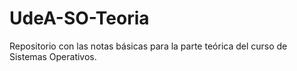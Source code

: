 # UdeA-SO-Teoria
Repositorio con las notas básicas para la parte teórica del curso de Sistemas Operativos.
